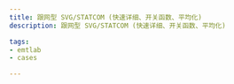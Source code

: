 ```yaml
---
title: 跟网型 SVG/STATCOM (快速详细、开关函数、平均化)
description: 跟网型 SVG/STATCOM (快速详细、开关函数、平均化)

tags:
- emtlab
- cases

---
```


<!-- import DocCardList from '@theme/DocCardList';

<DocCardList /> -->